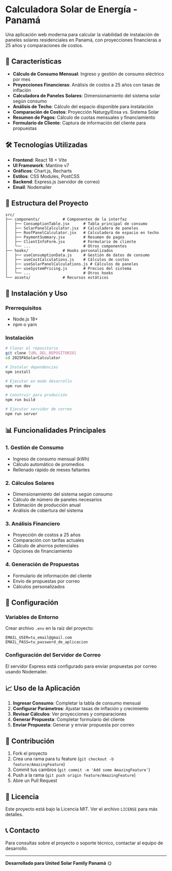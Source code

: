# Calculadora Solar de Energía - Panamá

Una aplicación web moderna para calcular la viabilidad de instalación de paneles solares residenciales en Panamá, con proyecciones financieras a 25 años y comparaciones de costos.

## 🚀 Características

- **Cálculo de Consumo Mensual**: Ingreso y gestión de consumo eléctrico por mes
- **Proyecciones Financieras**: Análisis de costos a 25 años con tasas de inflación
- **Calculadora de Paneles Solares**: Dimensionamiento del sistema solar según consumo
- **Análisis de Techo**: Cálculo del espacio disponible para instalación
- **Comparación de Costos**: Proyección Naturgy/Ensa vs. Sistema Solar
- **Resumen de Pagos**: Cálculo de cuotas mensuales y financiamiento
- **Formulario de Cliente**: Captura de información del cliente para propuestas

## 🛠️ Tecnologías Utilizadas

- **Frontend**: React 18 + Vite
- **UI Framework**: Mantine v7
- **Gráficos**: Chart.js, Recharts
- **Estilos**: CSS Modules, PostCSS
- **Backend**: Express.js (servidor de correo)
- **Email**: Nodemailer

## 📁 Estructura del Proyecto

```
src/
├── components/          # Componentes de la interfaz
│   ├── ConsumptionTable.jsx      # Tabla principal de consumo
│   ├── SolarPanelCalculator.jsx  # Calculadora de paneles
│   ├── RoofPanelCalculator.jsx   # Calculadora de espacio en techo
│   ├── PaymentSummary.jsx        # Resumen de pagos
│   ├── ClientInfoForm.jsx        # Formulario de cliente
│   └── ...                       # Otros componentes
├── hooks/               # Hooks personalizados
│   ├── useConsumptionData.js     # Gestión de datos de consumo
│   ├── useCostCalculations.js    # Cálculos de costos
│   ├── useSolarPanelCalculations.js # Cálculos de paneles
│   ├── useSystemPricing.js       # Precios del sistema
│   └── ...                       # Otros hooks
└── assets/              # Recursos estáticos
```

## 🚀 Instalación y Uso

### Prerrequisitos
- Node.js 18+ 
- npm o yarn

### Instalación
```bash
# Clonar el repositorio
git clone [URL_DEL_REPOSITORIO]
cd 2025PASolarCalculator

# Instalar dependencias
npm install

# Ejecutar en modo desarrollo
npm run dev

# Construir para producción
npm run build

# Ejecutar servidor de correo
npm run server
```

## 📊 Funcionalidades Principales

### 1. Gestión de Consumo
- Ingreso de consumo mensual (kWh)
- Cálculo automático de promedios
- Rellenado rápido de meses faltantes

### 2. Cálculos Solares
- Dimensionamiento del sistema según consumo
- Cálculo de número de paneles necesarios
- Estimación de producción anual
- Análisis de cobertura del sistema

### 3. Análisis Financiero
- Proyección de costos a 25 años
- Comparación con tarifas actuales
- Cálculo de ahorros potenciales
- Opciones de financiamiento

### 4. Generación de Propuestas
- Formulario de información del cliente
- Envío de propuestas por correo
- Cálculos personalizados

## 🔧 Configuración

### Variables de Entorno
Crear archivo `.env` en la raíz del proyecto:
```env
EMAIL_USER=tu_email@gmail.com
EMAIL_PASS=tu_password_de_aplicacion
```

### Configuración del Servidor de Correo
El servidor Express está configurado para enviar propuestas por correo usando Nodemailer.

## 📈 Uso de la Aplicación

1. **Ingresar Consumo**: Completar la tabla de consumo mensual
2. **Configurar Parámetros**: Ajustar tasas de inflación y crecimiento
3. **Revisar Cálculos**: Ver proyecciones y comparaciones
4. **Generar Propuesta**: Completar formulario del cliente
5. **Enviar Propuesta**: Generar y enviar propuesta por correo

## 🤝 Contribución

1. Fork el proyecto
2. Crea una rama para tu feature (`git checkout -b feature/AmazingFeature`)
3. Commit tus cambios (`git commit -m 'Add some AmazingFeature'`)
4. Push a la rama (`git push origin feature/AmazingFeature`)
5. Abre un Pull Request

## 📝 Licencia

Este proyecto está bajo la Licencia MIT. Ver el archivo `LICENSE` para más detalles.

## 📞 Contacto

Para consultas sobre el proyecto o soporte técnico, contactar al equipo de desarrollo.

---

**Desarrollado para United Solar Family Panamá** 🌞
